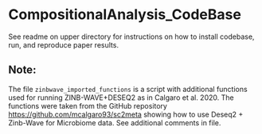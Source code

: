 # CompositionalAnalysis_CodeBase

See readme on upper directory for instructions on how to install codebase, run, and reproduce paper results.

## Note:
The file `zinbwave_imported_functions` is a script with additional functions used for running ZINB-WAVE+DESEQ2 as in Calgaro et al. 2020. The functions were taken from the GitHub repository https://github.com/mcalgaro93/sc2meta showing how to use Deseq2 + Zinb-Wave for Microbiome data. See additional comments in file.